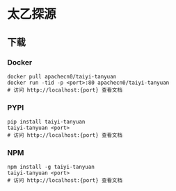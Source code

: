 # 太乙探源

## 下载

### Docker

```
docker pull apachecn0/taiyi-tanyuan
docker run -tid -p <port>:80 apachecn0/taiyi-tanyuan
# 访问 http://localhost:{port} 查看文档
```

### PYPI

```
pip install taiyi-tanyuan
taiyi-tanyuan <port>
# 访问 http://localhost:{port} 查看文档
```

### NPM

```
npm install -g taiyi-tanyuan
taiyi-tanyuan <port>
# 访问 http://localhost:{port} 查看文档
```